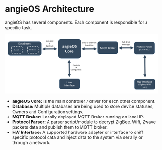 # angieOS Architecture

angieOS has several components. Each component is responsible for a specific task. 

![angieOS Architecture](../../.gitbook/assets/image%20%283%29.png)

* **angieOS Core:** is the main controller / driver for each other component.
* **Database:** Multiple databases are being used to store device statuses, Owners and Configuration settings.
* **MQTT Broker:** Locally deployed MQTT Broker running on local IP.
* **Protocol Parser:** A parser script/module to decrypt ZigBee, Wifi, Zwave packets data and publish them to MQTT broker. 
* **HW Interface:** A supported hardware adapter or interface to sniff specific protocol data and inject data to the system via serially or through a network.

